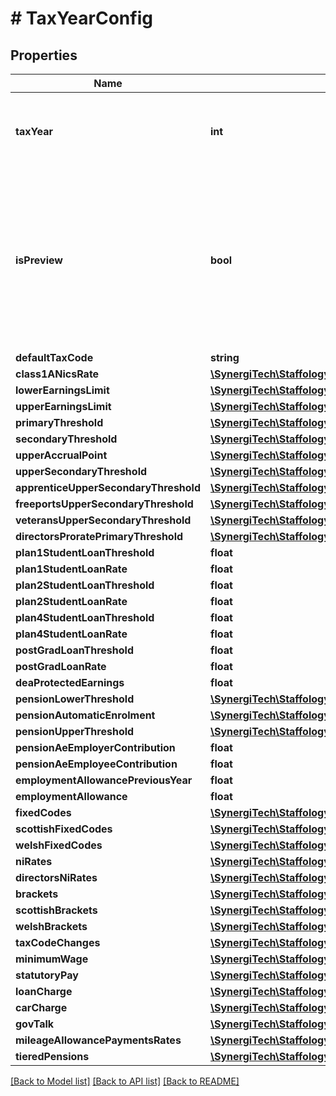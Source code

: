 # # TaxYearConfig

## Properties

Name | Type | Description | Notes
------------ | ------------- | ------------- | -------------
**taxYear** | **int** | [readonly] The TaxYear for which this configuration applies | [optional]
**isPreview** | **bool** | [readonly] Indicates that this is a preview of the given years configuration and it shouldn&#39;t yet be used for live processing of payroll data. | [optional]
**defaultTaxCode** | **string** | [readonly] | [optional]
**class1ANicsRate** | [**\SynergiTech\Staffology\Model\DecimalTaxYearConfigPrimitiveValue**](DecimalTaxYearConfigPrimitiveValue.md) |  | [optional]
**lowerEarningsLimit** | [**\SynergiTech\Staffology\Model\PeriodValue**](PeriodValue.md) |  | [optional]
**upperEarningsLimit** | [**\SynergiTech\Staffology\Model\PeriodValue**](PeriodValue.md) |  | [optional]
**primaryThreshold** | [**\SynergiTech\Staffology\Model\PeriodValue**](PeriodValue.md) |  | [optional]
**secondaryThreshold** | [**\SynergiTech\Staffology\Model\PeriodValue**](PeriodValue.md) |  | [optional]
**upperAccrualPoint** | [**\SynergiTech\Staffology\Model\PeriodValue**](PeriodValue.md) |  | [optional]
**upperSecondaryThreshold** | [**\SynergiTech\Staffology\Model\PeriodValue**](PeriodValue.md) |  | [optional]
**apprenticeUpperSecondaryThreshold** | [**\SynergiTech\Staffology\Model\PeriodValue**](PeriodValue.md) |  | [optional]
**freeportsUpperSecondaryThreshold** | [**\SynergiTech\Staffology\Model\PeriodValue**](PeriodValue.md) |  | [optional]
**veteransUpperSecondaryThreshold** | [**\SynergiTech\Staffology\Model\PeriodValue**](PeriodValue.md) |  | [optional]
**directorsProratePrimaryThreshold** | [**\SynergiTech\Staffology\Model\PeriodValue**](PeriodValue.md) |  | [optional]
**plan1StudentLoanThreshold** | **float** | [readonly] | [optional]
**plan1StudentLoanRate** | **float** | [readonly] | [optional]
**plan2StudentLoanThreshold** | **float** | [readonly] | [optional]
**plan2StudentLoanRate** | **float** | [readonly] | [optional]
**plan4StudentLoanThreshold** | **float** | [readonly] | [optional]
**plan4StudentLoanRate** | **float** | [readonly] | [optional]
**postGradLoanThreshold** | **float** | [readonly] | [optional]
**postGradLoanRate** | **float** | [readonly] | [optional]
**deaProtectedEarnings** | **float** | [readonly] | [optional]
**pensionLowerThreshold** | [**\SynergiTech\Staffology\Model\PeriodValue**](PeriodValue.md) |  | [optional]
**pensionAutomaticEnrolment** | [**\SynergiTech\Staffology\Model\PeriodValue**](PeriodValue.md) |  | [optional]
**pensionUpperThreshold** | [**\SynergiTech\Staffology\Model\PeriodValue**](PeriodValue.md) |  | [optional]
**pensionAeEmployerContribution** | **float** | [readonly] | [optional]
**pensionAeEmployeeContribution** | **float** | [readonly] | [optional]
**employmentAllowancePreviousYear** | **float** | [readonly] | [optional]
**employmentAllowance** | **float** | [readonly] | [optional]
**fixedCodes** | [**\SynergiTech\Staffology\Model\FixedCode[]**](FixedCode.md) | [readonly] | [optional]
**scottishFixedCodes** | [**\SynergiTech\Staffology\Model\FixedCode[]**](FixedCode.md) | [readonly] | [optional]
**welshFixedCodes** | [**\SynergiTech\Staffology\Model\FixedCode[]**](FixedCode.md) | [readonly] | [optional]
**niRates** | [**\SynergiTech\Staffology\Model\NationalInsuranceCode[]**](NationalInsuranceCode.md) | [readonly] | [optional]
**directorsNiRates** | [**\SynergiTech\Staffology\Model\NationalInsuranceCode[]**](NationalInsuranceCode.md) | [readonly] | [optional]
**brackets** | [**\SynergiTech\Staffology\Model\TaxBracket[]**](TaxBracket.md) | [readonly] | [optional]
**scottishBrackets** | [**\SynergiTech\Staffology\Model\TaxBracket[]**](TaxBracket.md) | [readonly] | [optional]
**welshBrackets** | [**\SynergiTech\Staffology\Model\TaxBracket[]**](TaxBracket.md) | [readonly] | [optional]
**taxCodeChanges** | [**\SynergiTech\Staffology\Model\TaxCodeChange[]**](TaxCodeChange.md) | [readonly] | [optional]
**minimumWage** | [**\SynergiTech\Staffology\Model\NationalMinimumWage[]**](NationalMinimumWage.md) | [readonly] | [optional]
**statutoryPay** | [**\SynergiTech\Staffology\Model\StatutoryPay**](StatutoryPay.md) |  | [optional]
**loanCharge** | [**\SynergiTech\Staffology\Model\LoanCharge**](LoanCharge.md) |  | [optional]
**carCharge** | [**\SynergiTech\Staffology\Model\CarCharge**](CarCharge.md) |  | [optional]
**govTalk** | [**\SynergiTech\Staffology\Model\GovTalk**](GovTalk.md) |  | [optional]
**mileageAllowancePaymentsRates** | [**\SynergiTech\Staffology\Model\MileageAllowancePaymentsRate[]**](MileageAllowancePaymentsRate.md) | [readonly] | [optional]
**tieredPensions** | [**\SynergiTech\Staffology\Model\TieredPension[]**](TieredPension.md) | [readonly] | [optional]

[[Back to Model list]](../../README.md#models) [[Back to API list]](../../README.md#endpoints) [[Back to README]](../../README.md)
